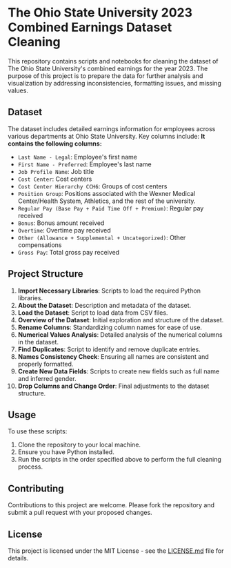 # The Ohio State University 2023 Combined Earnings Dataset Cleaning

This repository contains scripts and notebooks for cleaning the dataset of The Ohio State University's combined earnings for the year 2023. The purpose of this project is to prepare the data for further analysis and visualization by addressing inconsistencies, formatting issues, and missing values.

## Dataset

The dataset includes detailed earnings information for employees across various departments at Ohio State University. Key columns include:
**It contains the following columns:**
- `Last Name - Legal`: Employee's first name
- `First Name - Preferred`: Employee's last name
- `Job Profile Name`: Job title
- `Cost Center`: Cost centers
- `Cost Center Hierarchy CCH6`: Groups of cost centers
- `Position Group`: Positions associated with the Wexner Medical Center/Health System, Athletics, and the rest of the university.
- `Regular Pay (Base Pay + Paid Time Off + Premium)`: Regular pay received
- `Bonus`: Bonus amount received
- `Overtime`: Overtime pay received
- `Other (Allowance + Supplemental + Uncategorized)`: Other compensations
- `Gross Pay`: Total gross pay received
  

## Project Structure

1. **Import Necessary Libraries**: Scripts to load the required Python libraries.
2. **About the Dataset**: Description and metadata of the dataset.
3. **Load the Dataset**: Script to load data from CSV files.
4. **Overview of the Dataset**: Initial exploration and structure of the dataset.
5. **Rename Columns**: Standardizing column names for ease of use.
6. **Numerical Values Analysis**: Detailed analysis of the numerical columns in the dataset.
7. **Find Duplicates**: Script to identify and remove duplicate entries.
8. **Names Consistency Check**: Ensuring all names are consistent and properly formatted.
9. **Create New Data Fields**: Scripts to create new fields such as full name and inferred gender.
10. **Drop Columns and Change Order**: Final adjustments to the dataset structure.

## Usage

To use these scripts:
1. Clone the repository to your local machine.
2. Ensure you have Python installed.
3. Run the scripts in the order specified above to perform the full cleaning process.

## Contributing

Contributions to this project are welcome. Please fork the repository and submit a pull request with your proposed changes.

## License

This project is licensed under the MIT License - see the [LICENSE.md](LICENSE.md) file for details.
